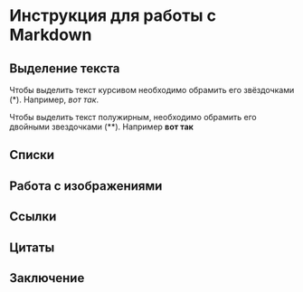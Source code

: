 # Инструкция для работы с Markdown

## Выделение текста

Чтобы выделить текст курсивом необходимо обрамить его звёздочками (*). Например, *вот так*.

Чтобы выделить текст полужирным, необходимо обрамить его двойными звездочками (**). Например **вот так**

## Списки

## Работа с изображениями

## Ссылки

## Цитаты

## Заключение